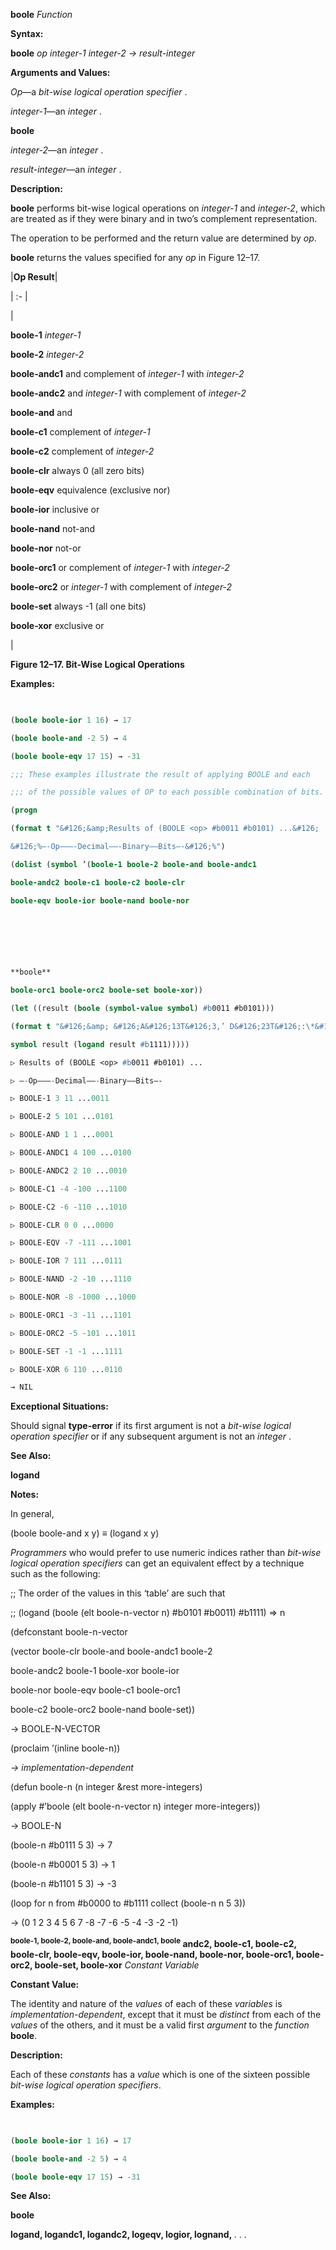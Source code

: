 **boole** *Function* 



**Syntax:** 



**boole** *op integer-1 integer-2 → result-integer* 



**Arguments and Values:** 



*Op*—a *bit-wise logical operation specifier* . 



*integer-1*—an *integer* . 







 



 



**boole** 



*integer-2*—an *integer* . 



*result-integer*—an *integer* . 



**Description:** 



**boole** performs bit-wise logical operations on *integer-1* and *integer-2*, which are treated as if they were binary and in two’s complement representation. 



The operation to be performed and the return value are determined by *op*. 



**boole** returns the values specified for any *op* in Figure 12–17. 



|**Op Result**|

| :- |

|<p>**boole-1** *integer-1* </p><p>**boole-2** *integer-2* </p><p>**boole-andc1** and complement of *integer-1* with *integer-2* </p><p>**boole-andc2** and *integer-1* with complement of *integer-2* </p><p>**boole-and** and </p><p>**boole-c1** complement of *integer-1* </p><p>**boole-c2** complement of *integer-2* </p><p>**boole-clr** always 0 (all zero bits) </p><p>**boole-eqv** equivalence (exclusive nor) </p><p>**boole-ior** inclusive or </p><p>**boole-nand** not-and </p><p>**boole-nor** not-or </p><p>**boole-orc1** or complement of *integer-1* with *integer-2* </p><p>**boole-orc2** or *integer-1* with complement of *integer-2* </p><p>**boole-set** always -1 (all one bits) </p><p>**boole-xor** exclusive or</p>|





**Figure 12–17. Bit-Wise Logical Operations** 



**Examples:**
```lisp
 

(boole boole-ior 1 16) → 17 

(boole boole-and -2 5) → 4 

(boole boole-eqv 17 15) → -31 

;;; These examples illustrate the result of applying BOOLE and each 

;;; of the possible values of OP to each possible combination of bits. 

(progn 

(format t "&#126;&amp;Results of (BOOLE <op> #b0011 #b0101) ...&#126; 

&#126;%–-Op–––-Decimal––-Binary––Bits–-&#126;%") 

(dolist (symbol ’(boole-1 boole-2 boole-and boole-andc1 

boole-andc2 boole-c1 boole-c2 boole-clr 

boole-eqv boole-ior boole-nand boole-nor 



 

 

**boole** 

boole-orc1 boole-orc2 boole-set boole-xor)) 

(let ((result (boole (symbol-value symbol) #b0011 #b0101))) 

(format t "&#126;&amp; &#126;A&#126;13T&#126;3,’ D&#126;23T&#126;:\*&#126;5,’ B&#126;31T ...&#126;4,’0B&#126;%" 

symbol result (logand result #b1111))))) 

▷ Results of (BOOLE <op> #b0011 #b0101) ... 

▷ –-Op–––-Decimal––-Binary––Bits–- 

▷ BOOLE-1 3 11 ...0011 

▷ BOOLE-2 5 101 ...0101 

▷ BOOLE-AND 1 1 ...0001 

▷ BOOLE-ANDC1 4 100 ...0100 

▷ BOOLE-ANDC2 2 10 ...0010 

▷ BOOLE-C1 -4 -100 ...1100 

▷ BOOLE-C2 -6 -110 ...1010 

▷ BOOLE-CLR 0 0 ...0000 

▷ BOOLE-EQV -7 -111 ...1001 

▷ BOOLE-IOR 7 111 ...0111 

▷ BOOLE-NAND -2 -10 ...1110 

▷ BOOLE-NOR -8 -1000 ...1000 

▷ BOOLE-ORC1 -3 -11 ...1101 

▷ BOOLE-ORC2 -5 -101 ...1011 

▷ BOOLE-SET -1 -1 ...1111 

▷ BOOLE-XOR 6 110 ...0110 

→ NIL 


```
**Exceptional Situations:** 



Should signal **type-error** if its first argument is not a *bit-wise logical operation specifier* or if any subsequent argument is not an *integer* . 



**See Also:** 



**logand** 



**Notes:** 



In general, 



(boole boole-and x y) *≡* (logand x y) 



*Programmers* who would prefer to use numeric indices rather than *bit-wise logical operation specifiers* can get an equivalent effect by a technique such as the following: 



;; The order of the values in this ‘table’ are such that 



;; (logand (boole (elt boole-n-vector n) #b0101 #b0011) #b1111) =&gt; n 



(defconstant boole-n-vector 



(vector boole-clr boole-and boole-andc1 boole-2 



boole-andc2 boole-1 boole-xor boole-ior 



boole-nor boole-eqv boole-c1 boole-orc1 







 



 



boole-c2 boole-orc2 boole-nand boole-set)) 



→ BOOLE-N-VECTOR 



(proclaim ’(inline boole-n)) 



*→ implementation-dependent* 



(defun boole-n (n integer &amp;rest more-integers) 



(apply #’boole (elt boole-n-vector n) integer more-integers)) 



→ BOOLE-N 



(boole-n #b0111 5 3) → 7 



(boole-n #b0001 5 3) → 1 



(boole-n #b1101 5 3) → -3 



(loop for n from #b0000 to #b1111 collect (boole-n n 5 3)) 



→ (0 1 2 3 4 5 6 7 -8 -7 -6 -5 -4 -3 -2 -1) 



<b><sup>boole-1, boole-2, boole-and, boole-andc1, boole</sup> andc2, boole-c1, boole-c2, boole-clr, boole-eqv, boole-ior, boole-nand, boole-nor, boole-orc1, boole-orc2, boole-set, boole-xor</b> <i>Constant Variable</i> 



**Constant Value:** 



The identity and nature of the *values* of each of these *variables* is *implementation-dependent*, except that it must be *distinct* from each of the *values* of the others, and it must be a valid first *argument* to the *function* **boole**. 



**Description:** 



Each of these *constants* has a *value* which is one of the sixteen possible *bit-wise logical operation specifiers*. 



**Examples:**
```lisp
 

(boole boole-ior 1 16) → 17 

(boole boole-and -2 5) → 4 

(boole boole-eqv 17 15) → -31 


```
**See Also:** 



**boole** 







 



 



**logand, logandc1, logandc2, logeqv, logior, lognand,** *. . .* 



